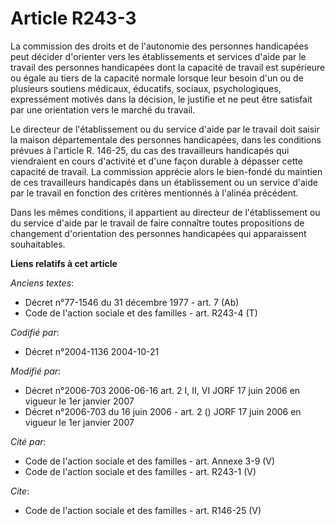 # Article R243-3

La commission des droits et de l'autonomie des personnes handicapées peut décider d'orienter vers les établissements et
services d'aide par le travail des personnes handicapées dont la capacité de travail est supérieure ou égale au tiers de la
capacité normale lorsque leur besoin d'un ou de plusieurs soutiens médicaux, éducatifs, sociaux, psychologiques, expressément
motivés dans la décision, le justifie et ne peut être satisfait par une orientation vers le marché du travail. 

Le directeur de l'établissement ou du service d'aide par le travail doit saisir la maison départementale des personnes
handicapées, dans les conditions prévues à l'article R. 146-25, du cas des travailleurs handicapés qui viendraient en cours
d'activité et d'une façon durable à dépasser cette capacité de travail. La commission apprécie alors le bien-fondé du
maintien de ces travailleurs handicapés dans un établissement ou un service d'aide par le travail en fonction des critères
mentionnés à l'alinéa précédent. 

Dans les mêmes conditions, il appartient au directeur de l'établissement ou du service d'aide par le travail de faire
connaître toutes propositions de changement d'orientation des personnes handicapées qui apparaissent souhaitables.

**Liens relatifs à cet article**

_Anciens textes_:

  - Décret n°77-1546 du 31 décembre 1977 - art. 7 (Ab)
  - Code de l'action sociale et des familles - art. R243-4 (T)

_Codifié par_:

  - Décret n°2004-1136 2004-10-21

_Modifié par_:

  - Décret n°2006-703 2006-06-16 art. 2 I, II, VI JORF 17 juin 2006 en vigueur le 1er janvier 2007
  - Décret n°2006-703 du 16 juin 2006 - art. 2 () JORF 17 juin 2006 en vigueur le 1er janvier 2007

_Cité par_:

  - Code de l'action sociale et des familles - art. Annexe 3-9 (V)
  - Code de l'action sociale et des familles - art. R243-1 (V)

_Cite_:

  - Code de l'action sociale et des familles - art. R146-25 (V)
